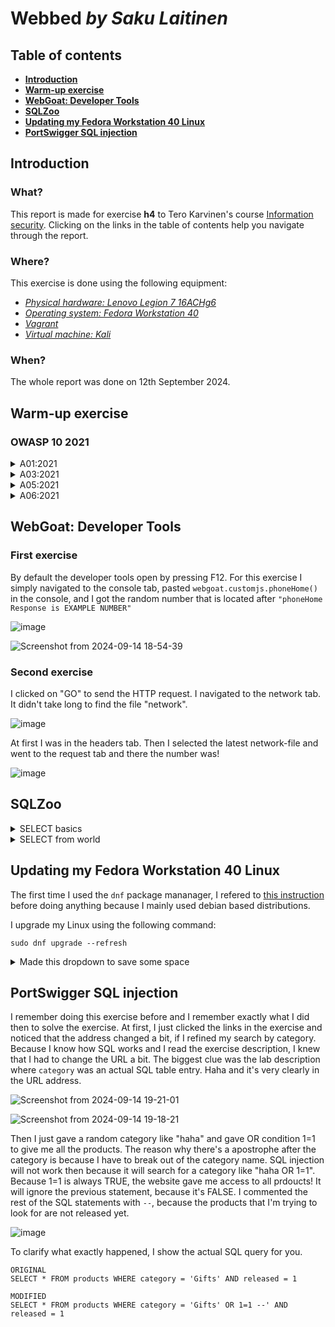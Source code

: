 # Webbed _by Saku Laitinen_

## Table of contents

- **[Introduction](https://github.com/KebabGarva/basic-network-security/blob/main/h4.md#introduction)**
- **[Warm-up exercise](https://github.com/KebabGarva/basic-network-security/blob/main/h4.md#warm-up-exercise)**
- **[WebGoat: Developer Tools]()**
- **[SQLZoo](url)**
- **[Updating my Fedora Workstation 40 Linux](url)**
- **[PortSwigger SQL injection](url)**

## Introduction

### What?

This report is made for exercise **h4** to Tero Karvinen's course [Information security](https://terokarvinen.com/information-security/). Clicking on the links in the table of contents help you navigate through the report.

### Where?

This exercise is done using the following equipment:

- [*Physical hardware: Lenovo Legion 7 16ACHg6*](https://nanoreview.net/en/laptop/lenovo-legion-7-2021-amd?m=c.1_g.3_r.3_s.3)
- [*Operating system: Fedora Workstation 40*](https://fedoraproject.org/workstation/download)
- [*Vagrant*](https://developer.hashicorp.com/vagrant/tutorials/getting-started)
- [*Virtual machine: Kali*](https://app.vagrantup.com/kalilinux/boxes/rolling)

### When?

The whole report was done on 12th September 2024.

## Warm-up exercise

### OWASP 10 2021

<details>
<summary>A01:2021</summary>

### Broken access control

- Access control enforces policy such that users cannot act outside of their intended permissions.
  - In other hand broken access control will enable unauthorized users to do unauthorized tasks in the company infrastructure
- Common access control vulnerabilities include:
  - Violations of the Zero trust principle
  - Elevation of privilege
  - Bypassing security control by modifying the url

Source: https://owasp.org/Top10/A01_2021-Broken_Access_Control/
</details>

<details>
<summary>A03:2021</summary>

### Injection

- The attacker can inject malicious data or commands into an database application like SQL
- The vulnerability can be already detected from the URL address
  - Most common injections are through the URL address and login pages
- Injections can destroy entire databases if you don't use e.g
  - A safe API
  - Positive server-side input validation

Source: https://owasp.org/Top10/A03_2021-Injection/
</details>

<details>
<summary>A05:2021</summary>

### Security Misconfiguration

- Examples of security misconfigurations:
  - Default usernames and passwords
  - Unnecessary features and applications are still used
  - Out of date software
- How to prevent
  - Constant hardening of the software
  - Miminal software as possible
  - Security groups

Source: https://owasp.org/Top10/A05_2021-Security_Misconfiguration/
</details>

<details>
<summary>A06:2021</summary>

### Vulnerable and Outdated Components

#### How to combat

- Software updates
	- Be aware what components and software versions you are using
	- Make sure to have the latest stable version of the software

- Use the right software to your requirements
	- check if there are better and MORE SECURE solutions
		- usually open source is the best option
	 
- scan for vulnerabilities regularly
	- take necessary steps to fix it

#### Example scenarios by Saku Laitinen

Bad scenario:

- You use Windows 2000 server or very old Linux server distro from the year 2000
- Your router is so old/outdated that it doesn't have a firewall

Not bad but not good scenario:

- You use Windows 10 server or Linux server distro that doesn't receive security updates any more 
- You don't have the latest updates
- You don't use SecureBoot

Not good but still kinda ok scenario:

- You use Windows 10 server
- You HAVE the latest updates
- You use SecureBoot

Good scenario:

- You use Linux server like Ubuntu, Debian or Fedora server
- You use SecureBoot or you just use software that don't need to use the kernel

Source: https://owasp.org/Top10/A06_2021-Vulnerable_and_Outdated_Components/
</details>


## WebGoat: Developer Tools

### First exercise

By default the developer tools open by pressing F12. For this exercise I simply navigated to the console tab, pasted `webgoat.customjs.phoneHome()` in the console, and I got the random number that is located after 
`"phoneHome Response is EXAMPLE NUMBER"`

![image](https://github.com/user-attachments/assets/fb7896b7-e2a2-440d-8cd9-fdcd0909b188)

![Screenshot from 2024-09-14 18-54-39](https://github.com/user-attachments/assets/e0b32998-102b-4874-bd57-72153407f43b)

### Second exercise

I clicked on "GO" to send the HTTP request. I navigated to the network tab. It didn't take long to find the file "network".

![image](https://github.com/user-attachments/assets/046fd080-1ab3-4211-ae47-26181bac98f3)

At first I was in the headers tab. Then I selected the latest network-file and went to the request tab and there the number was!

![image](https://github.com/user-attachments/assets/695b1f96-dcb9-4e40-a78a-4982e5d00b6d)


## SQLZoo 

<details>
<summary>SELECT basics</summary>

<br>

In the end, I just did what the instructions instructed me to do!

![image](https://github.com/user-attachments/assets/9c341142-1acc-4a15-b80f-0e1b11609590)

![image](https://github.com/user-attachments/assets/f2d4d787-c901-4bbe-92c5-353c7d169e0c)

![image](https://github.com/user-attachments/assets/79c25ce7-3ea8-4a00-aaf1-ffc15b652ec0)

</details>

<details>
<summary>SELECT from world</summary>
<br>

The first two exercises were pretty simple too, and I did what the instructions instructed me to do.

![image](https://github.com/user-attachments/assets/f4fef303-faee-4ebd-920c-e07aa2043f10)

![image](https://github.com/user-attachments/assets/e3fb4863-813d-48d6-825f-537dd1779cda)

The exercises below I did just for fun :D

![image](https://github.com/user-attachments/assets/f7a8ae31-d18a-4c1e-8193-468c7b13437b)

![image](https://github.com/user-attachments/assets/ff02701f-3aba-4c70-8439-be6d1d382018)

[This article](https://www.w3schools.com/sql/sql_in.asp) helped me to remind me of the IN operator

![image](https://github.com/user-attachments/assets/4d9141ff-9ea4-4520-94c7-47f4a8182a5b)

This was confusing but again W3schools saved me

![image](https://github.com/user-attachments/assets/22495cbc-a2cd-43f9-9d47-bd1e5a29f396)

</details>

## Updating my Fedora Workstation 40 Linux

The first time I used the `dnf` package mananager, I refered to [this instruction](https://docs.fedoraproject.org/en-US/quick-docs/dnf-vs-apt/) before doing anything because I mainly used debian based distributions.

I upgrade my Linux using the following command:

```
sudo dnf upgrade --refresh
```

<details>

<summary>Made this dropdown to save some space</summary>

### Console printouts

Even though dnf updates its package cache automatically, I want to be 100% sure that I'm getting the most recent updates. Maybe I just should just switch to Debian based distros if I want to manually update the repositories :D

Here are some screenshots of the upgrade process:

![image](https://github.com/user-attachments/assets/5c320e5a-518b-47fd-b48c-450bbb45e2ce)

![image](https://github.com/user-attachments/assets/b4514b7b-5bbb-4fa1-86bb-cdc11f284c8f)

![image](https://github.com/user-attachments/assets/8a4b4e5d-3830-44ba-99b0-15c342fa14ac)

</details>

## PortSwigger SQL injection

I remember doing this exercise before and I remember exactly what I did then to solve the exercise. At first, I just clicked the links in the exercise and noticed that the address changed a bit, if I refined my search by category. Because I know how SQL works and I read the exercise description, I knew that I had to change the URL a bit. The biggest clue was the lab description where `category` was an actual SQL table entry. Haha and it's very clearly in the URL address.

![Screenshot from 2024-09-14 19-21-01](https://github.com/user-attachments/assets/4ed4f960-b8ee-4486-8fd4-3c6c1c890cc6)

![Screenshot from 2024-09-14 19-18-21](https://github.com/user-attachments/assets/421eda5a-cf89-4d52-9cf2-0d7ef478b155)

Then I just gave a random category like "haha" and gave OR condition 1=1 to give me all the products. The reason why there's a apostrophe after the category is because I have to break out of the category name. SQL injection will not work then because it will search for a category like "haha OR 1=1". Because 1=1 is always TRUE, the website gave me access to all prdoucts! It will ignore the previous statement, because it's FALSE. I commented the rest of the SQL statements with `--`, because the products that I'm trying to look for are not released yet.

![image](https://github.com/user-attachments/assets/a7de3e48-439c-4d22-9e8d-8ce9df205297)

To clarify what exactly happened, I show the actual SQL query for you.

```
ORIGINAL
SELECT * FROM products WHERE category = 'Gifts' AND released = 1

MODIFIED
SELECT * FROM products WHERE category = 'Gifts' OR 1=1 --' AND released = 1
```
